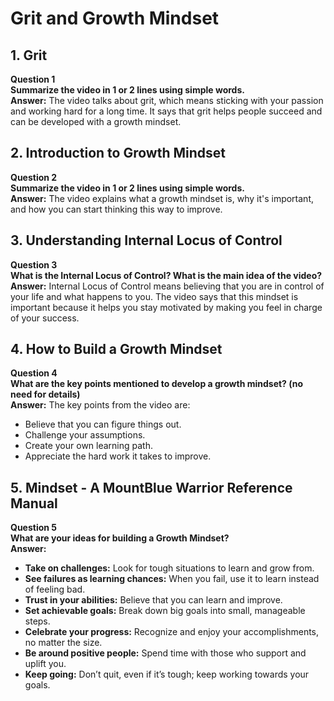 # Grit and Growth Mindset

## 1. Grit

**Question 1**  
**Summarize the video in 1 or 2 lines using simple words.**  
**Answer:** The video talks about grit, which means sticking with your passion and working hard for a long time. It says that grit helps people succeed and can be developed with a growth mindset.

## 2. Introduction to Growth Mindset

**Question 2**  
**Summarize the video in 1 or 2 lines using simple words.**  
**Answer:** The video explains what a growth mindset is, why it's important, and how you can start thinking this way to improve.

## 3. Understanding Internal Locus of Control

**Question 3**  
**What is the Internal Locus of Control? What is the main idea of the video?**  
**Answer:** Internal Locus of Control means believing that you are in control of your life and what happens to you. The video says that this mindset is important because it helps you stay motivated by making you feel in charge of your success.

## 4. How to Build a Growth Mindset

**Question 4**  
**What are the key points mentioned to develop a growth mindset? (no need for details)**  
**Answer:** The key points from the video are:
- Believe that you can figure things out.
- Challenge your assumptions.
- Create your own learning path.
- Appreciate the hard work it takes to improve.

## 5. Mindset - A MountBlue Warrior Reference Manual

**Question 5**  
**What are your ideas for building a Growth Mindset?**  
**Answer:**
- **Take on challenges:** Look for tough situations to learn and grow from.
- **See failures as learning chances:** When you fail, use it to learn instead of feeling bad.
- **Trust in your abilities:** Believe that you can learn and improve.
- **Set achievable goals:** Break down big goals into small, manageable steps.
- **Celebrate your progress:** Recognize and enjoy your accomplishments, no matter the size.
- **Be around positive people:** Spend time with those who support and uplift you.
- **Keep going:** Don’t quit, even if it’s tough; keep working towards your goals.

